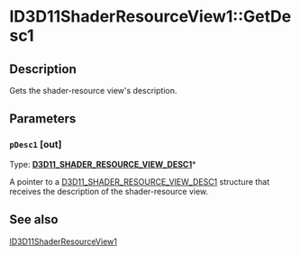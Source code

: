 # ID3D11ShaderResourceView1::GetDesc1

## Description

Gets the shader-resource view's description.

## Parameters

### `pDesc1` [out]

Type: **[D3D11_SHADER_RESOURCE_VIEW_DESC1](https://learn.microsoft.com/windows/desktop/api/d3d11_3/ns-d3d11_3-cd3d11_shader_resource_view_desc1)***

A pointer to a [D3D11_SHADER_RESOURCE_VIEW_DESC1](https://learn.microsoft.com/windows/desktop/api/d3d11_3/ns-d3d11_3-cd3d11_shader_resource_view_desc1) structure that receives the description of the shader-resource view.

## See also

[ID3D11ShaderResourceView1](https://learn.microsoft.com/windows/desktop/api/d3d11_3/nn-d3d11_3-id3d11shaderresourceview1)